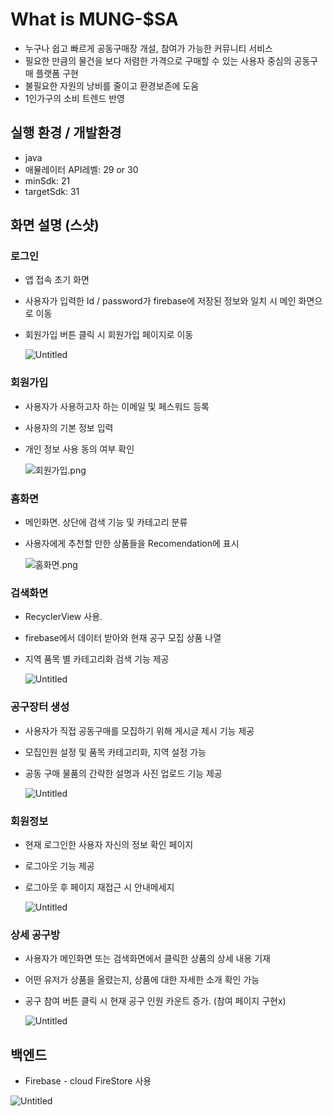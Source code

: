 # What is MUNG-$SA

- 누구나 쉽고 빠르게 공동구매장 개설, 참여가 가능한 커뮤니티 서비스
- 필요한 만큼의 물건을 보다 저렴한 가격으로 구매할 수 있는 사용자 중심의 공동구매 플랫폼 구현
- 불필요한 자원의 낭비를 줄이고 환경보존에 도움
- 1인가구의 소비 트렌드 반영

## 실행 환경 / 개발환경

- java
- 애뮬레이터 API레벨: 29 or 30
- minSdk: 21
- targetSdk: 31

## 화면 설명 (스샷)

### 로그인

- 앱 접속 초기 화면
- 사용자가 입력한 Id / password가 firebase에 저장된 정보와 일치 시 메인 화면으로 이동
- 회원가입 버튼 클릭 시 회원가입 페이지로 이동

  ![Untitled](https://s3-us-west-2.amazonaws.com/secure.notion-static.com/0de6fa03-1677-4d3c-8c4f-1b99b6f45dfd/Untitled.png)

### 회원가입

- 사용자가 사용하고자 하는 이메일 및 페스워드 등록
- 사용자의 기본 정보 입력
- 개인 정보 사용 동의 여부 확인

  ![회원가입.png](https://s3-us-west-2.amazonaws.com/secure.notion-static.com/a7ec40a8-0209-4215-8cdb-842301766991/회원가입.png)

### 홈화면

- 메인화면. 상단에 검색 기능 및 카테고리 분류
- 사용자에게 추천할 만한 상품들을 Recomendation에 표시

  ![홈화면.png](https://s3-us-west-2.amazonaws.com/secure.notion-static.com/4b9ae6f5-7f13-4496-96fb-53a3accf6760/홈화면.png)

### 검색화면

- RecyclerView 사용.
- firebase에서 데이터 받아와 현재 공구 모집 상품 나열
- 지역 품목 별 카테고리화 검색 기능 제공

  ![Untitled](https://s3-us-west-2.amazonaws.com/secure.notion-static.com/0c756ea9-bc4a-4f78-8777-68b8c211622b/Untitled.png)

### 공구장터 생성

- 사용자가 직접 공동구매를 모집하기 위해 게시글 제시 기능 제공
- 모집인원 설정 및 품목 카테고리화, 지역 설정 가능
- 공동 구매 물품의 간략한 설명과 사진 업로드 기능 제공

  ![Untitled](https://s3-us-west-2.amazonaws.com/secure.notion-static.com/1afdf241-342f-4cdd-bd31-cb19adafa291/Untitled.png)

### 회원정보

- 현재 로그인한 사용자 자신의 정보 확인 페이지
- 로그아웃 기능 제공
- 로그아웃 후 페이지 재접근 시 안내메세지

  ![Untitled](https://s3-us-west-2.amazonaws.com/secure.notion-static.com/eb1e057e-6e0a-45d1-a368-a449126c3594/Untitled.png)

### 상세 공구방

- 사용자가 메인화면 또는 검색화면에서 클릭한 상품의 상세 내용 기재
- 어떤 유저가 상품을 올렸는지, 상품에 대한 자세한 소개 확인 가능
- 공구 참여 버튼 클릭 시 현재 공구 인원 카운트 증가. (참여 페이지 구현x)

  ![Untitled](https://s3-us-west-2.amazonaws.com/secure.notion-static.com/a3b31df6-3dc4-4132-8d73-dcfffc7b3f03/Untitled.png)

## 백엔드

- Firebase - cloud FireStore 사용

![Untitled](https://s3-us-west-2.amazonaws.com/secure.notion-static.com/5334237e-d71f-41de-9006-65f6d316b4a5/Untitled.png)
